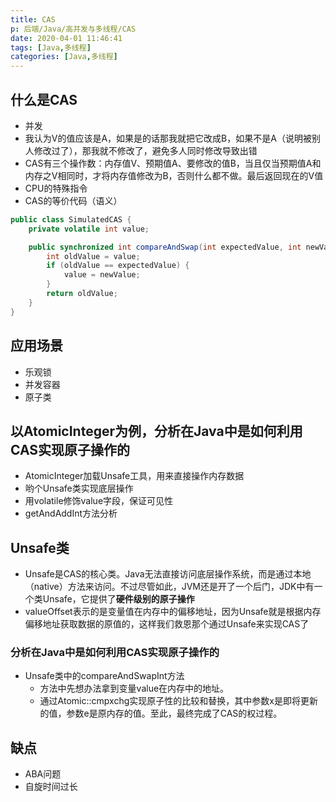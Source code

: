 ```yaml
---
title: CAS
p: 后端/Java/高并发与多线程/CAS
date: 2020-04-01 11:46:41
tags: [Java,多线程]
categories: [Java,多线程]
---
```

## 什么是CAS

- 并发
- 我认为V的值应该是A，如果是的话那我就把它改成B，如果不是A（说明被别人修改过了），那我就不修改了，避免多人同时修改导致出错
- CAS有三个操作数：内存值V、预期值A、要修改的值B，当且仅当预期值A和内存之V相同时，才将内存值修改为B，否则什么都不做。最后返回现在的V值
- CPU的特殊指令
- CAS的等价代码（语义）

```java
public class SimulatedCAS {
    private volatile int value;

    public synchronized int compareAndSwap(int expectedValue, int newValue) {
        int oldValue = value;
        if (oldValue == expectedValue) {
            value = newValue;
        }
        return oldValue;
    }
}
```

## 应用场景

- 乐观锁
- 并发容器
- 原子类

## 以AtomicInteger为例，分析在Java中是如何利用CAS实现原子操作的

- AtomicInteger加载Unsafe工具，用来直接操作内存数据
- 哟个Unsafe类实现底层操作
- 用volatile修饰value字段，保证可见性
- getAndAddInt方法分析

## Unsafe类

- Unsafe是CAS的核心类。Java无法直接访问底层操作系统，而是通过本地（native）方法来访问。不过尽管如此，JVM还是开了一个后门，JDK中有一个类Unsafe，它提供了**硬件级别的原子操作**
- valueOffset表示的是变量值在内存中的偏移地址，因为Unsafe就是根据内存偏移地址获取数据的原值的，这样我们救恩那个通过Unsafe来实现CAS了

### 分析在Java中是如何利用CAS实现原子操作的

- Unsafe类中的compareAndSwapInt方法
  - 方法中先想办法拿到变量value在内存中的地址。
  - 通过Atomic::cmpxchg实现原子性的比较和替换，其中参数x是即将更新的值，参数e是原内存的值。至此，最终完成了CAS的权过程。

## 缺点

- ABA问题
- 自旋时间过长

